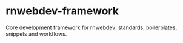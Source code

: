 # rnwebdev-framework
Core development framework for rnwebdev: standards, boilerplates, snippets and workflows.
